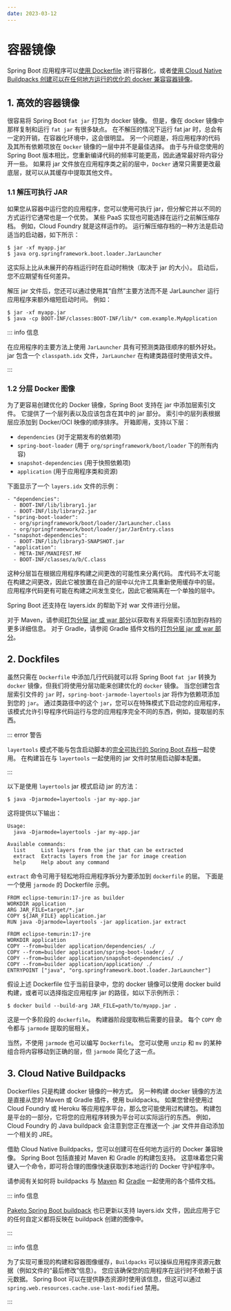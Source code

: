 ```yaml
---
date: 2023-03-12
---
```

# 容器镜像
Spring Boot 应用程序可以[使用 Dockerfile](https://docs.spring.io/spring-boot/docs/current/reference/html/container-images.html#container-images.dockerfiles) 进行容器化，或者[使用 Cloud Native Buildpacks 创建可以在任何地方运行的优化的 docker 兼容容器镜像](https://docs.spring.io/spring-boot/docs/current/reference/html/container-images.html#container-images.buildpacks)。

## 1. 高效的容器镜像

很容易将 Spring Boot `fat jar` 打包为 docker 镜像。 但是，像在 docker 镜像中那样复制和运行 `fat jar` 有很多缺点。 在不解压的情况下运行 fat jar 时，总会有一定的开销，在容器化环境中，这会很明显。 另一个问题是，将应用程序的代码及其所有依赖项放在 `Docker` 镜像的一层中并不是最佳选择。 由于与升级您使用的 Spring Boot 版本相比，您重新编译代码的频率可能更高，因此通常最好将内容分开一些。 如果将 jar 文件放在应用程序类之前的层中，`Docker` 通常只需要更改最底层，就可以从其缓存中提取其他文件。

### 1.1 解压可执行 JAR

如果您从容器中运行您的应用程序，您可以使用可执行 jar，但分解它并以不同的方式运行它通常也是一个优势。 某些 PaaS 实现也可能选择在运行之前解压缩存档。 例如，Cloud Foundry 就是这样运作的。 运行解压缩存档的一种方法是启动适当的启动器，如下所示：

```shell
$ jar -xf myapp.jar
$ java org.springframework.boot.loader.JarLauncher
```

这实际上比从未展开的存档运行时在启动时稍快（取决于 jar 的大小）。 启动后，您不应期望有任何差异。

解压 jar 文件后，您还可以通过使用其“自然”主要方法而不是 JarLauncher 运行应用程序来额外缩短启动时间。 例如：

```shell
$ jar -xf myapp.jar
$ java -cp BOOT-INF/classes:BOOT-INF/lib/* com.example.MyApplication
```

::: info 信息

在应用程序的主要方法上使用 `JarLauncher` 具有可预测类路径顺序的额外好处。 jar 包含一个 `classpath.idx` 文件，`JarLauncher` 在构建类路径时使用该文件。

:::



### 1.2 分层 Docker 图像

为了更容易创建优化的 Docker 镜像，Spring Boot 支持在 jar 中添加层索引文件。 它提供了一个层列表以及应该包含在其中的 jar 部分。 索引中的层列表根据层应添加到 Docker/OCI 映像的顺序排序。 开箱即用，支持以下层：

- `dependencies` (对于定期发布的依赖项)
- `spring-boot-loader` (用于 `org/springframework/boot/loader` 下的所有内容)
- `snapshot-dependencies` (用于快照依赖项)
- `application` (用于应用程序类和资源)

下面显示了一个 `layers.idx` 文件的示例：

```shell
- "dependencies":
  - BOOT-INF/lib/library1.jar
  - BOOT-INF/lib/library2.jar
- "spring-boot-loader":
  - org/springframework/boot/loader/JarLauncher.class
  - org/springframework/boot/loader/jar/JarEntry.class
- "snapshot-dependencies":
  - BOOT-INF/lib/library3-SNAPSHOT.jar
- "application":
  - META-INF/MANIFEST.MF
  - BOOT-INF/classes/a/b/C.class
```

这种分层旨在根据应用程序构建之间更改的可能性来分离代码。 库代码不太可能在构建之间更改，因此它被放置在自己的层中以允许工具重新使用缓存中的层。 应用程序代码更有可能在构建之间发生变化，因此它被隔离在一个单独的层中。

Spring Boot 还支持在 layers.idx 的帮助下对 war 文件进行分层。

对于 Maven，请参阅[打包分层 jar 或 war 部分](https://docs.spring.io/spring-boot/docs/3.0.4/maven-plugin/reference/htmlsingle/#repackage-layers)以获取有关将层索引添加到存档的更多详细信息。 对于 Gradle，请参阅 Gradle 插件文档的[打包分层 jar 或 war 部分](https://docs.spring.io/spring-boot/docs/3.0.4/gradle-plugin/reference/htmlsingle/#packaging-layered-archives)。

## 2. Dockfiles

虽然只需在 `Dockerfile` 中添加几行代码就可以将 Spring Boot `fat jar` 转换为 `docker` 镜像，但我们将使用分层功能来创建优化的 `docker` 镜像。 当您创建包含层索引文件的 `jar` 时，`spring-boot-jarmode-layertools` jar 将作为依赖项添加到您的 `jar`。 通过类路径中的这个 `jar`，您可以在特殊模式下启动您的应用程序，该模式允许引导程序代码运行与您的应用程序完全不同的东西，例如，提取层的东西。

::: error 警告

`layertools` 模式不能与包含启动脚本的[完全可执行的 Spring Boot 存档](https://docs.spring.io/spring-boot/docs/current/reference/html/deployment.html#deployment.installing)一起使用。 在构建旨在与 `layertools` 一起使用的 jar 文件时禁用启动脚本配置。

::: 

以下是使用 `layertools` jar 模式启动 jar 的方法：
```shell
$ java -Djarmode=layertools -jar my-app.jar
```

这将提供以下输出：

```shell
Usage:
  java -Djarmode=layertools -jar my-app.jar

Available commands:
  list     List layers from the jar that can be extracted
  extract  Extracts layers from the jar for image creation
  help     Help about any command
```

`extract` 命令可用于轻松地将应用程序拆分为要添加到 `dockerfile` 的层。 下面是一个使用 `jarmode` 的 Dockerfile 示例。

```shell
FROM eclipse-temurin:17-jre as builder
WORKDIR application
ARG JAR_FILE=target/*.jar
COPY ${JAR_FILE} application.jar
RUN java -Djarmode=layertools -jar application.jar extract

FROM eclipse-temurin:17-jre
WORKDIR application
COPY --from=builder application/dependencies/ ./
COPY --from=builder application/spring-boot-loader/ ./
COPY --from=builder application/snapshot-dependencies/ ./
COPY --from=builder application/application/ ./
ENTRYPOINT ["java", "org.springframework.boot.loader.JarLauncher"]
```

假设上述 Dockerfile 位于当前目录中，您的 docker 镜像可以使用 docker build 构建，或者可以选择指定应用程序 jar 的路径，如以下示例所示：

```shell
$ docker build --build-arg JAR_FILE=path/to/myapp.jar .
```

这是一个多阶段的 `dockerfile`。 构建器阶段提取稍后需要的目录。 每个 `COPY` 命令都与 `jarmode` 提取的层相关。 

当然，不使用 `jarmode` 也可以编写 `Dockerfile`。 您可以使用 `unzip` 和 `mv` 的某种组合将内容移动到正确的层，但 `jarmode` 简化了这一点。



## 3. Cloud Native Buildpacks

Dockerfiles 只是构建 docker 镜像的一种方式。 另一种构建 docker 镜像的方法是直接从您的 Maven 或 Gradle 插件，使用 buildpacks。 如果您曾经使用过 Cloud Foundry 或 Heroku 等应用程序平台，那么您可能使用过构建包。 构建包是平台的一部分，它将您的应用程序转换为平台可以实际运行的东西。 例如，Cloud Foundry 的 Java buildpack 会注意到您正在推送一个 .jar 文件并自动添加一个相关的 JRE。

借助 Cloud Native Buildpacks，您可以创建可在任何地方运行的 Docker 兼容映像。 Spring Boot 包括直接对 Maven 和 Gradle 的构建包支持。 这意味着您只需键入一个命令，即可将合理的图像快速获取到本地运行的 Docker 守护程序中。

请参阅有关如何将 buildpacks 与 [Maven](https://docs.spring.io/spring-boot/docs/3.0.4/maven-plugin/reference/htmlsingle/#build-image) 和 [Gradle](https://docs.spring.io/spring-boot/docs/3.0.4/gradle-plugin/reference/htmlsingle/#build-image) 一起使用的各个插件文档。

::: info 信息

[Paketo Spring Boot buildpack](https://github.com/paketo-buildpacks/spring-boot) 也已更新以支持 layers.idx 文件，因此应用于它的任何自定义都将反映在 buildpack 创建的图像中。

:::

::: info 信息

为了实现可重现的构建和容器图像缓存，`Buildpacks` 可以操纵应用程序资源元数据（例如文件的“最后修改”信息）。 您应该确保您的应用程序在运行时不依赖于该元数据。 Spring Boot 可以在提供静态资源时使用该信息，但这可以通过 `spring.web.resources.cache.use-last-modified` 禁用。

:::